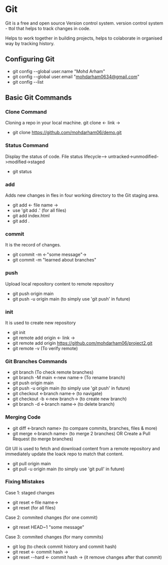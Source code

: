 

# Git

Git is a free and open source Version control system.
version control system - ttol that helps to track changes in code.

Helps to work together in building projects, 
helps to colaborate in organised way by tracking history.




## Configuring Git

* git config --global user.name "Mohd Arham"
* git config --global user.email "mohdarham0634@gmail.com"
* git config --list



## Basic Git Commands

### Clone Command
Cloning a repo in your local machine.
git clone <- link ->
* git clone https://github.com/mohdarham06/demo.git



### Status Command
Display the status of code.
File status lifecycle--> untracked->unmodified->modified->staged
* git status



### add
Adds new changes in fles in four working directory to the Git staging area.
* git add <- file name ->
* use 'git add .' (for all files)
* git add index.html
* git add .



### commit
It is the record of changes.
* git commit -m <-"some message"->
* git commit -m "learned about branches"



### push
Upload local repository content to remote repository
* git push origin main
* git push -u origin main         (to simply use 'git push' in future)



### init
It is used to create new repository
* git init
* git remote add origin <- link ->
* git remote add origin https://github.com/mohdarham06/project2.git
* git remote -v      (To verify remote)



### Git Branches Commands
* git branch                      (To check remote branches)
* git branch -M main <-new name-> (To rename branch)
* git push origin main
* git push -u origin main         (to simply use 'git push' in future)
* git checkout <-branch name->    (to navigate)
* git checkout -b <-new branch->  (to create new branch)
* git branch -d <-branch name->   (to delete branch)



### Merging Code
* git diff <-branch name> (to compare commits, branches, files & more)
* git merge <-branch name> (to merge 2 branches)
OR
Create a Pull Request (to merge branches)

Git Ull is used to fetch and download content from a remote repository and immediately update the loack repo to match that content.
* git pull origin main
* git pull -u origin main (to simply use 'git pull' in future)



### Fixing Mistakes
Case 1: staged changes
* git reset <-file name->
* git reset (for all files)

Case 2: commited changes (for one commit)
* git reset HEAD~1 "some message"

Case 3: commited changes (for many commits)
* git log (to check commit history and commit hash)
* git reset <- commit hash ->
* git reset --hard <- commit hash -> (it remove changes after that commit)










